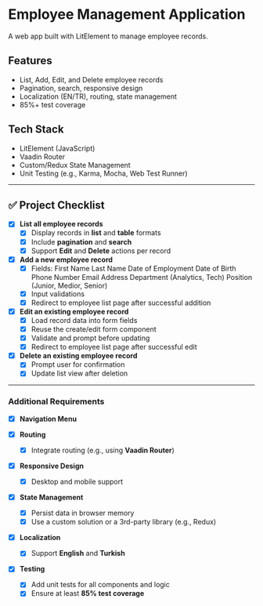 # Employee Management Application

A web app built with LitElement to manage employee records.

## Features
- List, Add, Edit, and Delete employee records
- Pagination, search, responsive design
- Localization (EN/TR), routing, state management
- 85%+ test coverage

## Tech Stack
- LitElement (JavaScript)
- Vaadin Router
- Custom/Redux State Management
- Unit Testing (e.g., Karma, Mocha, Web Test Runner)

---

## ✅ Project Checklist

- [X] **List all employee records**
  - [X] Display records in **list** and **table** formats
  - [X] Include **pagination** and **search**
  - [X] Support **Edit** and **Delete** actions per record

- [X] **Add a new employee record**
  - [X] Fields:
         First Name
         Last Name
         Date of Employment
         Date of Birth
         Phone Number
         Email Address
         Department (Analytics, Tech)
         Position (Junior, Medior, Senior)
  - [X] Input validations
  - [X] Redirect to employee list page after successful addition

- [X] **Edit an existing employee record**
  - [X] Load record data into form fields
  - [X] Reuse the create/edit form component
  - [X] Validate and prompt before updating
  - [X] Redirect to employee list page after successful edit

- [X] **Delete an existing employee record**
  - [X] Prompt user for confirmation
  - [X] Update list view after deletion

---

### Additional Requirements

- [X] **Navigation Menu**

- [X] **Routing**
  - [X] Integrate routing (e.g., using **Vaadin Router**)

- [X] **Responsive Design**
  - [X] Desktop and mobile support

- [X] **State Management**
  - [X] Persist data in browser memory
  - [X] Use a custom solution or a 3rd-party library (e.g., Redux)

- [X] **Localization**
  - [X] Support **English** and **Turkish**

- [X] **Testing**
  - [X] Add unit tests for all components and logic
  - [X] Ensure at least **85% test coverage**
